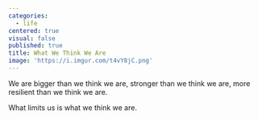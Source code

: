 ```yaml
---
categories:
  - life
centered: true
visual: false
published: true
title: What We Think We Are
image: 'https://i.imgur.com/t4vY8jC.png'
---
```

We are bigger
	than we think we are,
stronger
	than we think we are,
more resilient
	than we think we are.

What limits us
	is what we think we are.
